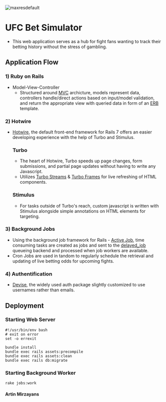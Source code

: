 ![maxresdefault](https://user-images.githubusercontent.com/50967799/195754072-b8c292ca-31c1-4704-b84d-a72f6b44df09.jpg)
# UFC Bet Simulator
* This web application serves as a hub for fight fans wanting to track their betting history without the stress of gambling.
## Application Flow
### 1) Ruby on Rails
* Model-View-Controller
  * Structured around [MVC](https://developer.mozilla.org/en-US/docs/Glossary/MVC) archicture, models represent data, controllers handle/direct actions based on input/model validation, and return the appropriate view with queried data in form of an [ERB](https://github.com/ruby/erb) template.
### 2) Hotwire
* [Hotwire](https://hotwired.dev/), the default front-end framework for Rails 7 offers an easier developing experience with the help of Turbo and Stimulus.
  ### Turbo
  * The heart of Hotwire, Turbo speeds up page changes, form submissions, and partial page updates without having to write any Javascript.
  * Utilizes [Turbo Streams](https://turbo.hotwired.dev/handbook/streams) & [Turbo Frames](https://turbo.hotwired.dev/handbook/frames) for live refreshing of HTML components.
  ### Stimulus
  * For tasks outside of Turbo's reach, custom javascript is written with Stimulus alongside simple annotations on HTML elements for targeting.
### 3) Background Jobs
* Using the background job framework for Rails - [Active Job](https://edgeguides.rubyonrails.org/active_job_basics.html), time consuming tasks are created as jobs and sent to the [delayed_job](https://github.com/collectiveidea/delayed_job) queueing backend and processed when job workers are available.
* Cron Jobs are used in tandom to regularly schedule the retrieval and updating of live betting odds for upcoming fights.
### 4) Authentification
* [Devise](https://github.com/heartcombo/devise), the widely used auth package slightly customized to use usernames rather than emails.

## Deployment
### Starting Web Server
```
#!/usr/bin/env bash
# exit on error
set -o errexit

bundle install
bundle exec rails assets:precompile
bundle exec rails assets:clean
bundle exec rails db:migrate
```
### Starting Background Worker
```
rake jobs:work
```
#### Artin Mirzayans
